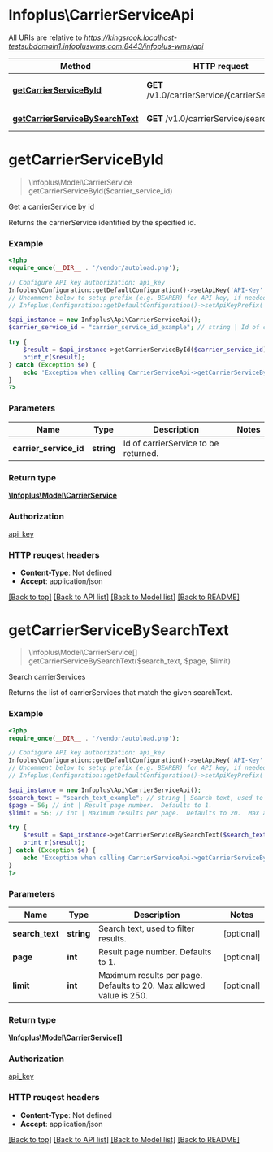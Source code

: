 # Infoplus\CarrierServiceApi

All URIs are relative to *https://kingsrook.localhost-testsubdomain1.infopluswms.com:8443/infoplus-wms/api*

Method | HTTP request | Description
------------- | ------------- | -------------
[**getCarrierServiceById**](CarrierServiceApi.md#getCarrierServiceById) | **GET** /v1.0/carrierService/{carrierServiceId} | Get a carrierService by id
[**getCarrierServiceBySearchText**](CarrierServiceApi.md#getCarrierServiceBySearchText) | **GET** /v1.0/carrierService/search | Search carrierServices


# **getCarrierServiceById**
> \Infoplus\Model\CarrierService getCarrierServiceById($carrier_service_id)

Get a carrierService by id

Returns the carrierService identified by the specified id.

### Example 
```php
<?php
require_once(__DIR__ . '/vendor/autoload.php');

// Configure API key authorization: api_key
Infoplus\Configuration::getDefaultConfiguration()->setApiKey('API-Key', 'YOUR_API_KEY');
// Uncomment below to setup prefix (e.g. BEARER) for API key, if needed
// Infoplus\Configuration::getDefaultConfiguration()->setApiKeyPrefix('API-Key', 'BEARER');

$api_instance = new Infoplus\Api\CarrierServiceApi();
$carrier_service_id = "carrier_service_id_example"; // string | Id of carrierService to be returned.

try { 
    $result = $api_instance->getCarrierServiceById($carrier_service_id);
    print_r($result);
} catch (Exception $e) {
    echo 'Exception when calling CarrierServiceApi->getCarrierServiceById: ', $e->getMessage(), "\n";
}
?>
```

### Parameters

Name | Type | Description  | Notes
------------- | ------------- | ------------- | -------------
 **carrier_service_id** | **string**| Id of carrierService to be returned. | 

### Return type

[**\Infoplus\Model\CarrierService**](CarrierService.md)

### Authorization

[api_key](../README.md#api_key)

### HTTP reuqest headers

 - **Content-Type**: Not defined
 - **Accept**: application/json

[[Back to top]](#) [[Back to API list]](../README.md#documentation-for-api-endpoints) [[Back to Model list]](../README.md#documentation-for-models) [[Back to README]](../README.md)

# **getCarrierServiceBySearchText**
> \Infoplus\Model\CarrierService[] getCarrierServiceBySearchText($search_text, $page, $limit)

Search carrierServices

Returns the list of carrierServices that match the given searchText.

### Example 
```php
<?php
require_once(__DIR__ . '/vendor/autoload.php');

// Configure API key authorization: api_key
Infoplus\Configuration::getDefaultConfiguration()->setApiKey('API-Key', 'YOUR_API_KEY');
// Uncomment below to setup prefix (e.g. BEARER) for API key, if needed
// Infoplus\Configuration::getDefaultConfiguration()->setApiKeyPrefix('API-Key', 'BEARER');

$api_instance = new Infoplus\Api\CarrierServiceApi();
$search_text = "search_text_example"; // string | Search text, used to filter results.
$page = 56; // int | Result page number.  Defaults to 1.
$limit = 56; // int | Maximum results per page.  Defaults to 20.  Max allowed value is 250.

try { 
    $result = $api_instance->getCarrierServiceBySearchText($search_text, $page, $limit);
    print_r($result);
} catch (Exception $e) {
    echo 'Exception when calling CarrierServiceApi->getCarrierServiceBySearchText: ', $e->getMessage(), "\n";
}
?>
```

### Parameters

Name | Type | Description  | Notes
------------- | ------------- | ------------- | -------------
 **search_text** | **string**| Search text, used to filter results. | [optional] 
 **page** | **int**| Result page number.  Defaults to 1. | [optional] 
 **limit** | **int**| Maximum results per page.  Defaults to 20.  Max allowed value is 250. | [optional] 

### Return type

[**\Infoplus\Model\CarrierService[]**](CarrierService.md)

### Authorization

[api_key](../README.md#api_key)

### HTTP reuqest headers

 - **Content-Type**: Not defined
 - **Accept**: application/json

[[Back to top]](#) [[Back to API list]](../README.md#documentation-for-api-endpoints) [[Back to Model list]](../README.md#documentation-for-models) [[Back to README]](../README.md)

